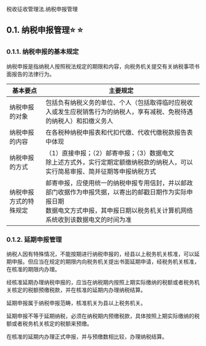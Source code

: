 税收征收管理法.纳税申报管理

## 0.1. 纳税申报管理:star: :star: 

### 0.1.1. 纳税申报的基本规定

纳税申报是指纳税人按照税法规定的期限和内容，向税务机关提交有关纳税事项书面报告的法律行为。

| 基本要点               | 主要规定                                                                                                                                                                              |
|------------------------|---------------------------------------------------------------------------------------------------------------------------------------------------------------------------------------|
| 纳税申报的对象         | 包括负有纳税义务的单位、个人（包括取得临时应税收入或发生应税销售行为的纳税人，享有减税、免税待遇的纳税人）和扣缴义务人                                                                |
| 纳税申报的内容         | 在各税种纳税申报表和代扣代缴、代收代缴税款报告表中体现                                                                                                                                |
| 纳税申报的方式         | （1）直接申报；（2）邮寄申报；（3）数据电文<br/>除上述方式外，实行定期定额缴纳税款的纳税人，可以实行简易审报、简并征期等申报纳税方式                                                    |
| 纳税申报方式的特殊规定 | 邮寄申报，应使用统一的纳税申报专用信封，并以邮政部门收据作为申报凭据，以寄出的邮戳日期作为实际申报日期<br/>数据电文方式申报，其申报日期以税务机关计算机网络系统收到该数据电文的时间为准 |

### 0.1.2. 延期申报管理

纳税人因有特殊情况，不能按期进行纳税申报的，经县以上税务机关核准，可以延期申报。但应当在规定的期限内向税务机关提出书面延期申请，经税务机关核准，在核准的期限内办理。

经核准延期办理纳税申报的，应当在纳税期内按照上期实际缴纳的税额或者税务机关核定的税额预缴税款，并在核准的延期内办理纳税结算。

延期申报属于纳税申报范畴，核准机关为县以上税务机关。

延期申报不等于延期纳税，必须在纳税期内预缴税款，具体按照上期实际缴纳的税额或者税务机关核定的税额来预缴。

在核准的延期内办理正式申报，并与预缴数相比较，办理纳税结算。
